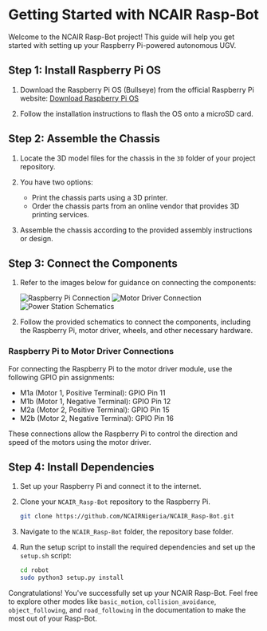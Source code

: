 # Getting Started with NCAIR Rasp-Bot

Welcome to the NCAIR Rasp-Bot project! This guide will help you get started with setting up your Raspberry Pi-powered autonomous UGV.

## Step 1: Install Raspberry Pi OS

1. Download the Raspberry Pi OS (Bullseye) from the official Raspberry Pi website: [Download Raspberry Pi OS](https://www.raspberrypi.org/software/operating-systems/#raspberry-pi-os-32-bit)

2. Follow the installation instructions to flash the OS onto a microSD card.

## Step 2: Assemble the Chassis

1. Locate the 3D model files for the chassis in the `3D` folder of your project repository.

2. You have two options:
   - Print the chassis parts using a 3D printer.
   - Order the chassis parts from an online vendor that provides 3D printing services.

3. Assemble the chassis according to the provided assembly instructions or design.

## Step 3: Connect the Components

1. Refer to the images below for guidance on connecting the components:

   ![Raspberry Pi Connection](images/raspberry_pi_connection.png)
   ![Motor Driver Connection](images/motor_driver_connection.png)
   ![Power Station Schematics](images/power_station_schematics.png)

2. Follow the provided schematics to connect the components, including the Raspberry Pi, motor driver, wheels, and other necessary hardware.

### Raspberry Pi to Motor Driver Connections

For connecting the Raspberry Pi to the motor driver module, use the following GPIO pin assignments:

- M1a (Motor 1, Positive Terminal): GPIO Pin 11
- M1b (Motor 1, Negative Terminal): GPIO Pin 12
- M2a (Motor 2, Positive Terminal): GPIO Pin 15
- M2b (Motor 2, Negative Terminal): GPIO Pin 16

These connections allow the Raspberry Pi to control the direction and speed of the motors using the motor driver.

## Step 4: Install Dependencies

1. Set up your Raspberry Pi and connect it to the internet.

2. Clone your `NCAIR_Rasp-Bot` repository to the Raspberry Pi.
    ```bash
    git clone https://github.com/NCAIRNigeria/NCAIR_Rasp-Bot.git
    ```

3. Navigate to the `NCAIR_Rasp-Bot` folder, the repository base folder.

4. Run the setup script to install the required dependencies and set up the `setup.sh` script:

   ```bash
   cd robot
   sudo python3 setup.py install
   ```

Congratulations! You've successfully set up your NCAIR Rasp-Bot. Feel free to explore other modes like `basic_motion`, `collision_avoidance`, `object_following`, and `road_following` in the documentation to make the most out of your Rasp-Bot.
